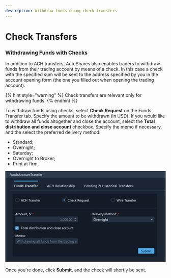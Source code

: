 ```yaml
---
description: Withdraw funds using check transfers
---
```


# Check Transfers

### Withdrawing Funds with Checks

In addition to ACH transfers, AutoShares also enables traders to withdraw funds from their trading account by means of a check. In this case a check with the specified sum will be sent to the address specified by you in the account opening form (the one you filled out when opening the trading account).

{% hint style="warning" %}
Check transfers are relevant only for withdrawing funds.
{% endhint %}

To withdraw funds using checks, select **Check Request** on the Funds Transfer tab. Specify the amount to be withdrawn (in USD). If you would like to withdraw all funds altogether and close the account, select the **Total distribution and close account** checkbox. Specify the memo if necessary, and the select the preferred delivery method:

* Standard;
* Overnight;
* Saturday;
* Overnight to Broker;
* Print at firm.

![](../../../../../.gitbook/assets/screenshot-2020-03-04-at-17.04.07.png)

Once you're done, click **Submit**, and the check will shortly be sent.
